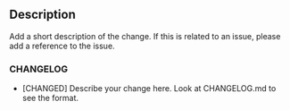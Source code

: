 ## Description

Add a short description of the change. If this is related to an issue, please add a reference to the issue.

### CHANGELOG

* [CHANGED] Describe your change here. Look at CHANGELOG.md to see the format.